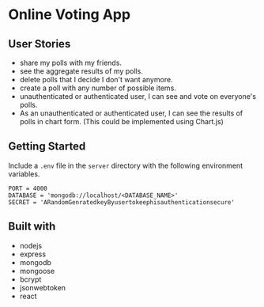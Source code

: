 # Online Voting App

## User Stories

- share my polls with my friends.
- see the aggregate results of my polls.
- delete polls that I decide I don't want anymore.
- create a poll with any number of possible items.
- unauthenticated or authenticated user, I can see and vote on everyone's polls.
- As an unauthenticated or authenticated user, I can see the results of polls in chart form. (This could be implemented using Chart.js)

## Getting Started

Include a `.env` file in the `server` directory with the following environment variables.

```
PORT = 4000
DATABASE = 'mongodb://localhost/<DATABASE_NAME>'
SECRET = 'ARandomGenratedkeyByusertokeephisauthenticationsecure'
```

## Built with

- nodejs
- express
- mongodb
- mongoose
- bcrypt
- jsonwebtoken
- react
